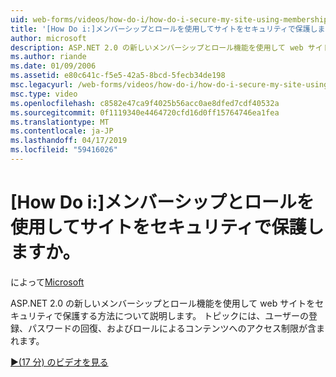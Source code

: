 ```yaml
---
uid: web-forms/videos/how-do-i/how-do-i-secure-my-site-using-membership-and-roles
title: '[How Do i:]メンバーシップとロールを使用してサイトをセキュリティで保護しますか。 | Microsoft Docs'
author: microsoft
description: ASP.NET 2.0 の新しいメンバーシップとロール機能を使用して web サイトをセキュリティで保護する方法について説明します。 ユーザー登録、パスワードの回復、restricti などのトピック.
ms.author: riande
ms.date: 01/09/2006
ms.assetid: e80c641c-f5e5-42a5-8bcd-5fecb34de198
msc.legacyurl: /web-forms/videos/how-do-i/how-do-i-secure-my-site-using-membership-and-roles
msc.type: video
ms.openlocfilehash: c8582e47ca9f4025b56acc0ae8dfed7cdf40532a
ms.sourcegitcommit: 0f1119340e4464720cfd16d0ff15764746ea1fea
ms.translationtype: MT
ms.contentlocale: ja-JP
ms.lasthandoff: 04/17/2019
ms.locfileid: "59416026"
---
```

# <a name="how-do-i-secure-my-site-using-membership-and-roles"></a>[How Do i:]メンバーシップとロールを使用してサイトをセキュリティで保護しますか。

によって[Microsoft](https://github.com/microsoft)

ASP.NET 2.0 の新しいメンバーシップとロール機能を使用して web サイトをセキュリティで保護する方法について説明します。 トピックには、ユーザーの登録、パスワードの回復、およびロールによるコンテンツへのアクセス制限が含まれます。

[&#9654;(17 分) のビデオを見る](https://channel9.msdn.com/Blogs/ASP-NET-Site-Videos/how-do-i-secure-my-site-using-membership-and-roles)

